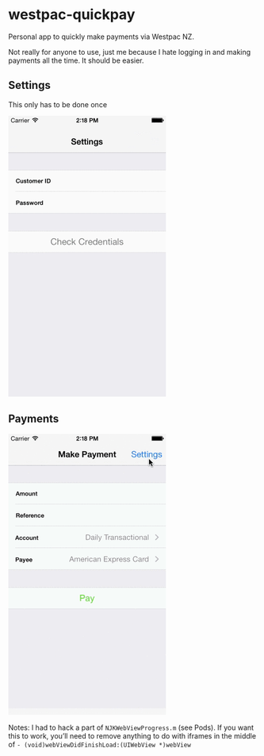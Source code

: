 westpac-quickpay
================

Personal app to quickly make payments via Westpac NZ.

Not really for anyone to use, just me because I hate logging in and making payments all the time. It should be easier.

## Settings
This only has to be done once

![Demo](https://raw.githubusercontent.com/snikch/westpac-quickpay/master/settings.gif)

## Payments

![Demo](https://raw.githubusercontent.com/snikch/westpac-quickpay/master/payments.gif)

Notes: I had to hack a part of `NJKWebViewProgress.m` (see Pods). If you want this to work, you’ll need to remove anything to do with iframes in the middle of `- (void)webViewDidFinishLoad:(UIWebView *)webView`

